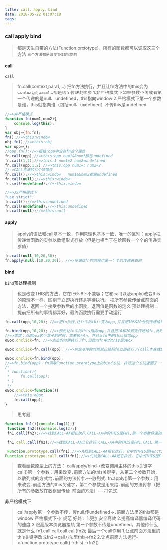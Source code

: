 ```yaml
---
title: call、apply、bind
date: 2018-05-22 01:07:18
tags:
---
```

###   call  apply  bind
> 都是天生自带的方法(Function.prototype)，所有的函数都可以调取这三个方法
> `三个方法都是改变THIS指向的`
####  call
`call`
> fn.call(context,para1,...)
> 把fn方法执行，并且让fn方法中的this变为context,而para1...都是给fn传递的实参
1.非严格模式下如果参数不传或者第一个传递的是null、undefined，this指向window
2.严格模式下第一个参数是谁，this就指向谁（包括null、undefined）不传this是undefined

```javascript
//=>非严格模式
function fn(num1,num2){
	console.log(this);
}
var obj={fn:fn};
fn();//=>this:window
obj.fn();//=>this:obj
var opp={};
//opp.fn();//=>报错:opp中没有fn这个属性
fn.call(opp);//=>this:opp num1&&num2都是undefined
fn.call(1,2);//=>this:1 num1=2 num2=undefined
fn.call(opp,1,2);//=>this:opp num1=1 num2=2
//->CALL方法的几个特殊性
fn.call();//=>this:window   num1&&num2都是undefined
fn.call(null);//=>this:window
fn.call(undefined);//=>this:window
```
```javascript
//=>JS严格模式下
"use strict";
fn.call();//=>this:undefined
fn.call(undefined);//=>this:undefined
fn.call(null);//=>this:null
```
####  apply
> apply的语法和call基本一致，作用原理也基本一致，唯一的区别：apply把传递给函数的实参以数组形式存放（但是也相当于在给函数一个个的传递实参值）
```javascript
fn.call(null,10,20,30);
fn.apply(null,[10,20,30]); //=>传递给fn的时候也是一个个的传递进去的
```
####  bind
`bind`预处理机制
> 也是改变THIS的方法，它在IE6~8下不兼容；它和call(以及apply)改变this的原理不一样，区别于立即执行还是等待执行。
把所有参数传给点前面的方法，返回一个接受参数后的小函数，返回值是函数的定义
预处理机制：提前把所有的事情都弄好，最终函数执行需要手动运行

```javascript
fn.call(opp,10,20); //=>把fn执行,让fn中的this变为opp,并且把10&&20分别传递给fn

fn.bind(opp,10,20); //=>预先让fn中的this指向opp,并且把10和20预先传递给fn,此时的fn没有被执行(只有当执行的时候this和实参才会起到应有的作用)
//=>需求：点击box这个盒子的时候，需要执行fn，并且让fn中的this指向opp
oBox.onclick=fn; //=>点击的时候执行了fn,但此时fn中的this是oBox

oBox.onclick=fn.call(opp); //=>绑定事件的时候就已经把fn立即执行了(call本身就是立即执行函数),然后把fn执行的返回值绑定给事件

oBox.onclick=fn.bind(opp);
//=>fn.bind(opp)：fn调取Function.prototype上的bind方法，执行这个方法返回了一个匿名函数
/*
 * function(){
 *     fn.call(opp);
 * }
 */
oBox.onclick=function(){
	//=>this:oBox
	fn.call(opp);
}
```
> 思考题
```javascript
function fn1(){console.log(1);}
 function fn2(){console.log(2);}
 fn1.call(fn2);//=>找到CALL-AA把它执行,CALL-AA中的THIS是FN1,第一个参数传递的是FN2  =>在CALL-AA中执行的是FN1 =>1

 fn1.call.call(fn2);//=>找到CALL-AA让它执行,CALL-AA中的THIS是FN1.CALL,第一个参数是FN2  (把FN1.CALL中的THIS变为FN2，再让FN1.CALL执行  =>先找到CALL-AA，把它执行，只不过此时它中的THIS是FN2 =>让FN2中的THIS变为UNDEFINED，因为执行FN1.CALL的时候没有传递参数值，然后让FN2执行)  =>2

 Function.prototype.call(fn1);//=>先找到CALL-AA把它执行，它中的THIS是Function.prototype =>让F.P中的THIS变为FN1,然后让F.P执行,F.P是一个匿名函数也是一个空函数，执行没有任何的输出
Function.prototype.call.call(fn1);//=>先找到CALL-AA把它执行，它中的THIS是F.P.CALL =>把F.P.CALL中的THIS修改为FN1,让F.P.CALL执行  =>F.P.CALL(CALL-AA)第二次把它执行(此时它里面的THIS已经是FN1) =>这一次其实在CALL-AA中是让FN1执行 =>1
```
> 查看函数原型上的方法：
call/apply/bind->改变调用主体的this关键字
call()第一个参数：用来改变`.`前面方法的this关键字，从第二个参数开始，以散列式的方式给`.`前面的方法传参.---散列式.
fn.apply()第一个参数：用来改变`.`前面方法的this关键字，第二个参数是用来给`.`前面的方法传参（把所有的参数放在数组里传给`.`前面的方法）---打包式.

非严格模式下
> call/apply第一个参数不传，传null,传undefined->`.`前面方法里的this都是window
严格模式下-》规范
好处：
1.更加安全高效
2.提高编译器编译代码的速度
3.跟高版本浏览器接轨
第一个参数不传是undefined，其他传什么就是什么
fn1.call.call.call.call(fn2);
最后一个call作用
1.让点前面方法里的this关键字改成fn2->call方法里this->fn2
2.让点前面方法运行->function.prototype.call()->this()->fn2()
